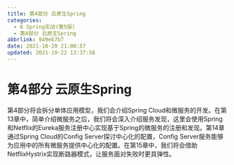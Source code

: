```yaml
---
title: 第4部分 云原生Spring
categories: 
  - 6 Spring实战(第5版)
  - 第4部分 云原生Spring
abbrlink: 949eb7b7
date: 2021-10-20 21:00:57
updated: 2021-10-22 13:37:58
---
```

# 第4部分 云原生Spring
第4部分将会拆分单体应用模型，我们会介绍Spring Cloud和微服务的开发。在第13章中，简单介绍微服务之后，我们将会深入介绍服务发现，这里会使用Spring和Netflix的Eureka服务注册中心实现基于Spring的微服务的注册和发现。第14章通过Spring Cloud的Config Server探讨中心化的配置，Config Server服务能够为应用中的所有微服务提供中心化的配置。在第15章中，我们将会借助NetflixHystrix实现断路器模式，让服务面对失败时更具弹性。

